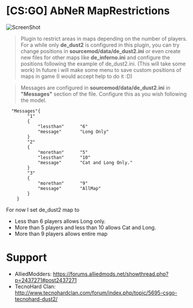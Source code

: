# [CS:GO] AbNeR MapRestrictions
  ![ScreenShot](http://oi65.tinypic.com/15hxvdt.jpg)

  > Plugin to restrict areas in maps depending on the number of players.
  > For a while only **de_dust2** is configured in this plugin, you can try change positions in **sourcemod/data/de_dust2.ini** or even create new files for other maps like **de_inferno.ini** and configure the positions following the example of de_dust2.ini. (This will take some work)
 In future i will make some menu to save custom positions of maps in game (I would accept help to do it :D)
 
 > Messages are configured in  **sourcemod/data/de_dust2.ini** in **"Messages"** section of the file. Configure this as you wish following the model.
 
``` 
  "Messages"{
		"1"
		{
			"lessthan"		"6"
			"message"		"Long Only"
		}
		"2"
		{
			"morethan"		"5"
			"lessthan"		"10"
			"message"		"Cat and Long Only."
		}
		"3"
		{
			"morethan"		"9"
			"message"		"AllMap"
		}
	}
 ``` 
  For now I set de_dust2 map to
  
 - Less than 6 players allows Long only.
 - More than 5 players and less than 10 allows Cat and Long.
 - More than 9 players allows entire map
 
# Support
- AlliedModders: https://forums.alliedmods.net/showthread.php?p=2437271#post2437271
- TecnoHard Clan: http://www.tecnohardclan.com/forum/index.php/topic/5695-csgo-tecnohard-dust2/
 
